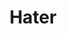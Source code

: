 ---
ee_id: '4235'
site: '1'
type: '2'
long_id: 2014-041 Hater
url: 2014-041-hater
year: '2014'
medium: Foam pool noodle, wristband
commission:
add_credit:
dims: 140 cm x variable width x variable depth
pitch:
ps:
live_url:
related:
title: Hater
youtube:
imgs: |-
  hater-2014-041-full-Heart-01-database-SM.jpg
  hater-2014-041-detail-Heart-01-database-SM.jpg
subheading:
year2: '2014'
download:
add_credits:
related_code:
! '':
layout: things-i-made
---